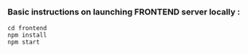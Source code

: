 ### Basic instructions on launching FRONTEND server locally :

````
cd frontend
npm install
npm start
````
